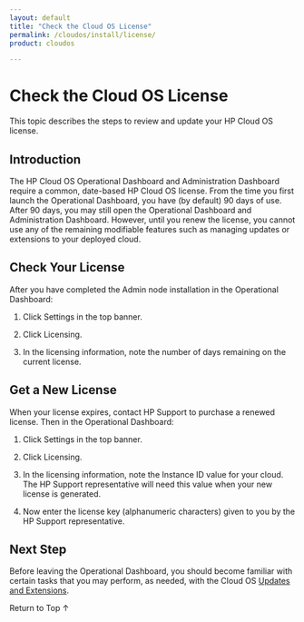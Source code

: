 ```yaml
---
layout: default
title: "Check the Cloud OS License"
permalink: /cloudos/install/license/
product: cloudos

---
```


<a name="_top"> </a>

<script> 

function PageRefresh { 
onLoad="window.refresh" 
} 
 
PageRefresh();

</script>


# Check the Cloud OS License

This topic describes the steps to review and update your HP Cloud OS license. 

## Introduction

The HP Cloud OS Operational Dashboard and Administration Dashboard require a common, date-based HP Cloud OS license. From the time you first launch the Operational Dashboard, you have (by default) 90 days of use.  After 90 
days, you may still open the Operational Dashboard and Administration Dashboard. However, until you renew the license, you cannot use any of the remaining modifiable features such as managing updates or extensions to your deployed cloud. 

## Check Your License

After you have completed the Admin node installation in the Operational Dashboard:

1. Click Settings in the top banner.

2. Click Licensing.

3. In the licensing information, note the number of days remaining on the current license.

## Get a New License

When your license expires, contact HP Support to purchase a renewed license. Then in the Operational Dashboard: 

1. Click Settings in the top banner.

2. Click Licensing.

3. In the licensing information, note the Instance ID value for your cloud.  
The HP Support representative will need this value when your new license is generated. 

4. Now enter the license key (alphanumeric characters) given to you by the HP Support representative. 

## Next Step

Before leaving the Operational Dashboard, you should become familiar with certain tasks that you may perform, as needed, 
with the Cloud OS [Updates and Extensions](/cloudos/install/updates-extensions/).

<a href="#_top" style="padding:14px 0px 14px 0px; text-decoration: none;"> Return to Top &#8593; </a>

<!-- To request access to the HP Cloud OS Sandbox, see http://www.hp.com/go/cloudos. --> 


